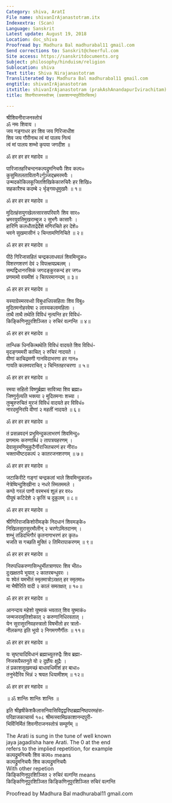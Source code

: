 ```yaml
---
Category: shiva, AratI
File name: shivanIrAjanastotram.itx
Indexextra: (Scan)
Language: Sanskrit
Latest update: August 19, 2018
Location: doc_shiva
Proofread by: Madhura Bal madhurabal11 gmail.com
Send corrections to: Sanskrit@cheerful.com
Site access: https://sanskritdocuments.org
Subject: philosophy/hinduism/religion
Sublocation: shiva
Text title: Shiva Nirajanastotram
Transliterated by: Madhura Bal madhurabal11 gmail.com
engtitle: shivanIrAjanastotram
itxtitle: shivanIrAjanastotram (prakAshAnandapurIvirachitam)
title: शिवनीराजनस्तोत्रम् (प्रकाशानन्दपुरीविरचितम्)

---
```

  
 श्रीशिवनीराजनस्तोत्रं   
ॐ नमः शिवाय ।  
जय गङ्गाधर हर शिव जय गिरिजाधीश  
शिव जय गौरीनाथ त्वं मां पालय नित्यं  
त्वं मां पालय शम्भो कृपया जगदीश ॥  
  
ॐ हर हर हर महादेव ॥  
  
पारिजातहरिचन्दनकल्पद्रुमनिचयैः शिव कल्प०  
कुसुमितलतावितानै२र्गुञ्जद्भ्रमरमयैः ।  
उन्मदकोकिलकूजितशिखिकेकारुचिरैः हर शिखि०  
सहकारैश्च कदम्बे २ र्भृङ्गवधूमुखरैः ॥ १॥  
  
ॐ हर हर हर महादेव ॥  
  
मुदितहंसयुगखेलत्सारसपरिवारैः शिव सार०  
भ्रमरयुवतिमुखराम्बुज २ सुभगैः कासारैः ।  
हारिणि कलधौताद्रेर्देशे मणिरचिते हर देशे०  
भवने सुखमासीनं २ चिन्तामणिनिचिते ॥ २॥  
  
ॐ हर हर हर महादेव ॥  
  
पीठे गिरिजासहितं चन्द्रकलाधवलं शिवमिन्दुक०  
विशरणशरणं देवं २ विपत्क्षयप्रबलम् ।  
सम्पद्विधानरसिकं जगदङ्कुरकन्दं हर जग०  
प्रणमामो वयमीशं २ चित्परमानन्दम् ॥ ३॥  
  
ॐ हर हर हर महादेव ॥  
  
यस्याग्रेस्मरवध्वो विबुधाधिपसहिताः शिव विबु०  
मुदितमनोहरवेषा २ लास्यकलामहिताः ।  
ताथै ताथै तथेति विविधं नृत्यन्ति हर विविधं-  
किङ्किणिनूपुरशिञ्जित २ रुचिरं वल्गन्ति ॥ ४॥  
  
ॐ हर हर हर महादेव ॥  
  
तान्धिक धिनकित्थथेति विविधं वादयते शिव विविधं-  
मृदङ्गममरी काचित् २ रुचिरं नादयते ।  
वीणां काचिद्रमणी गानविदाभरणा हर गान०  
गायति कलमपराचित् २ चिन्तितहरचरणा ॥ ५॥  
  
ॐ हर हर हर महादेव ॥  
  
रमया सहितो विष्णुर्ब्रह्मा सावित्र्या शिव ब्रह्मा०  
जिष्णुर्नृत्यति भक्त्या २ मुदितमनाः शच्या ।  
तुम्बुरुरुचितं मुरजं विविधं वादयते हर विविधं०  
नारदमुनिरपि वीणां २ महतीं नादयते ॥ ६॥  
  
ॐ हर हर हर महादेव ॥  
  
तं प्रसन्नवदनं प्रभुमिन्दुकलाभरणं शिवमिन्दु०  
प्रणमामः करुणाब्धिं २ तापत्रयहरणम् ।  
देवासुरमणिमुकुटैर्नीराजितचरणं हर नीरा०  
भक्ताभीष्टदकल्पं २ कातरजनशरणम् ॥ ७॥  
  
ॐ हर हर हर महादेव ॥  
  
जटाकिरीटे गङ्गां चन्द्रकलां भाले शिवमिन्दुकलां०  
नेत्रेष्विन्दुशिखीना २ नधरे स्मितममले ।  
कण्ठे गरलं पाणौ वरमभयं शूलं हर वर०  
पीयूषं कटिदेशे २ कृत्तिं च दुकूलम् ॥ ८॥  
  
ॐ हर हर हर महादेव ॥  
  
श्रीगिरिराजकिशोरीमङ्के निदधानं शिवमङ्के०  
निखिलसुरासुरमौलीन् २ चरणेऽमितदानम् ।  
शम्भुं तडिदभिगौरं कृतनागाभरणं हर कृत०  
भजति स गच्छति मुक्तिं २ तिमिरापाकरणम् ॥ ९॥  
  
ॐ हर हर हर महादेव ॥  
  
निरुपधिकरुणासिन्धुर्भीतत्राणपरः शिव भीत०  
दुःखक्षतये भूयात् २ कातरबन्धुवरः ।  
यः श्वेतं यमभीतं स्मृतमात्रोऽरक्षत् हर स्मृतमा०  
मा भैषीरिति वादी २ कालं समतक्षत् ॥ १०॥  
  
ॐ हर हर हर महादेव ॥  
  
आनन्दाय महेशो युष्माकं भवतात् शिव युष्माकं०  
जन्मजरामृतिशोकात् २ करुणानिधिरवतात् ।  
येन सुरासुरनिवहस्त्रातो विषभीतो हर त्रातो-  
नीलकण्ठ इति भूयो २ निगमगणैर्गीतः ॥ ११॥  
  
ॐ हर हर हर महादेव ॥  
  
यः सृष्ट्यादिविधानं ब्रह्माच्युतरुद्रैः शिव ब्रह्मा-  
निजरूपैस्तनुते यो २ दुर्ज्ञेयः क्षुद्रैः ।  
तं प्रकाशसुखमच्छं बाधावधिमीशं हर बाधा०  
तनुभेदैरिव भिन्नं २ श्रयत धियामीशम् ॥ १२॥  
  
ॐ हर हर हर महादेव ॥  
  
॥ ॐ शान्तिः शान्तिः शान्तिः ॥  
  
इति श्रीहृषीकेशकैलासनिवासिविद्वद्वरिष्ठब्रह्मनिष्ठपरमहंस-  
परिव्राजकाचार्य्य १०८ श्रीमत्स्वामिप्रकाशानन्दपुरी-  
भिर्विनिर्मितं शिवनीराजनस्तोत्रं सम्पूर्णम् ॥  
  
  
The Arati is sung in the tune of well known  
jaya jagadIsha hare Arati.  The 0 at the end  
refers to the implied repetition, for example  
कल्पद्रुमनिचयैः शिव कल्प०  means   
कल्पद्रुमनिचयैः शिव कल्पद्रुमनिचयैः   
With other repetion   
किङ्किणिनूपुरशिञ्जित २ रुचिरं वल्गन्ति  means   
किङ्किणिनूपुरशिञ्जित किङ्किणिनूपुरशिञ्जित रुचिरं वल्गन्ति  
  
  
Proofread by Madhura Bal madhurabal11 gmail.com  
  
